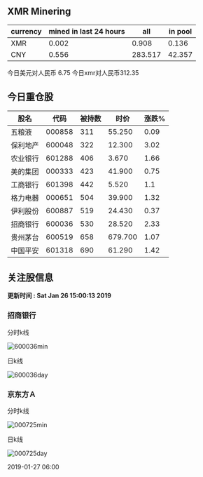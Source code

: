 ## XMR Minering

|currency|mined in last 24 hours|all|in pool|
|---|---|---|---|
|XMR|0.002|0.908|0.136|
|CNY|0.556|283.517|42.357|

今日美元对人民币 6.75	今日xmr对人民币312.35


## 今日重仓股 

|股名|代码|被持数|时价|涨跌%|
|---|---|---|---|---|
|五粮液|000858|311|55.250|0.09|
|保利地产|600048|322|12.300|3.02|
|农业银行|601288|406|3.670|1.66|
|美的集团|000333|423|41.900|0.75|
|工商银行|601398|442|5.520|1.1|
|格力电器|000651|504|39.900|1.32|
|伊利股份|600887|519|24.430|0.37|
|招商银行|600036|530|28.520|2.33|
|贵州茅台|600519|658|679.700|1.07|
|中国平安|601318|690|61.290|1.42|

## 关注股信息
**更新时间 : Sat Jan 26 15:00:13 2019**
### 招商银行 
分时k线

![600036min](http://image.sinajs.cn/newchart/min/n/sh600036.gif)

日k线

![600036day](http://image.sinajs.cn/newchart/daily/n/sh600036.gif)

### 京东方Ａ 
分时k线

![000725min](http://image.sinajs.cn/newchart/min/n/sz000725.gif)

日k线

![000725day](http://image.sinajs.cn/newchart/daily/n/sz000725.gif)

2019-01-27 06:00